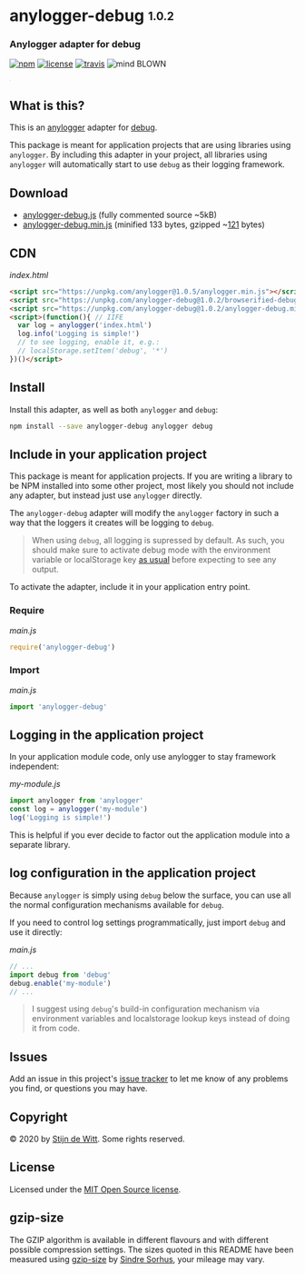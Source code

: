 # anylogger-debug <sub><sup>1.0.2</sup></sub>
### Anylogger adapter for debug

[![npm](https://img.shields.io/npm/v/anylogger-debug.svg)](https://npmjs.com/package/anylogger-debug)
[![license](https://img.shields.io/npm/l/anylogger-debug.svg)](https://opensource.org/licenses/MIT)
[![travis](https://img.shields.io/travis/Download/anylogger-debug.svg)](https://travis-ci.org/Download/anylogger-debug)
![mind BLOWN](https://img.shields.io/badge/mind-BLOWN-ff69b4.svg)

<sup><sub><sup><sub>.</sub></sup></sub></sup>

## What is this?
This is an [anylogger](https://npmjs.com/package/anylogger) adapter for [debug](https://npmjs.com/package/debug).

This package is meant for application projects that are using libraries using 
`anylogger`. By including this adapter in your project, all libraries using 
`anylogger` will automatically start to use `debug` as their logging framework.

## Download

* [anylogger-debug.js](https://unpkg.com/anylogger-debug@1.0.2/anylogger-debug.js) 
  (fully commented source ~5kB)
* [anylogger-debug.min.js](https://unpkg.com/anylogger-debug@1.0.2/anylogger-debug.min.js) 
  (minified 133 bytes, gzipped ~[121](#gzip-size) bytes)


## CDN

*index.html*
```html
<script src="https://unpkg.com/anylogger@1.0.5/anylogger.min.js"></script>
<script src="https://unpkg.com/anylogger-debug@1.0.2/browserified-debug-4.1.1.min.js"></script>
<script src="https://unpkg.com/anylogger-debug@1.0.2/anylogger-debug.min.js"></script>
<script>(function(){ // IIFE
  var log = anylogger('index.html')
  log.info('Logging is simple!')
  // to see logging, enable it, e.g.:
  // localStorage.setItem('debug', '*')
})()</script>
```

## Install

Install this adapter, as well as both `anylogger` and `debug`:

```sh
npm install --save anylogger-debug anylogger debug
```

## Include in your application project
This package is meant for application projects. If you are writing a library to
be NPM installed into some other project, most likely you should not include 
any adapter, but instead just use `anylogger` directly.

The `anylogger-debug` adapter will modify the `anylogger` factory in such a way
that the loggers it creates will be logging to `debug`. 

> When using `debug`, all logging is supressed by default. As such, you should make sure to activate debug mode with the environment variable or localStorage key [as usual](https://www.npmjs.com/package/debug#usage) before expecting to see any output. 

To activate the adapter, include it in your application entry point.

### Require

*main.js*
```js
require('anylogger-debug')
```

### Import

*main.js*
```js
import 'anylogger-debug'
```

## Logging in the application project
In your application module code, only use anylogger to stay framework 
independent:

*my-module.js*
```js
import anylogger from 'anylogger'
const log = anylogger('my-module')
log('Logging is simple!')
```

This is helpful if you ever decide to factor out the application module into a
separate library.

## log configuration in the application project

Because `anylogger` is simply using `debug` below the surface, you can use
all the normal configuration mechanisms available for `debug`.

If you need to control log settings programmatically, just import `debug` and
use it directly:

*main.js*
```js
// ...
import debug from 'debug'
debug.enable('my-module')
// ...
```

> I suggest using `debug`'s build-in configuration mechanism via environment variables and localstorage lookup keys instead of doing it from code.

## Issues

Add an issue in this project's 
[issue tracker](https://github.com/download/anylogger-debug/issues) 
to let me know of any problems you find, or questions you may have.


## Copyright

© 2020 by [Stijn de Witt](https://stijndewitt.com). Some rights reserved.


## License

Licensed under the [MIT Open Source license](https://opensource.org/licenses/MIT).

## gzip-size
The GZIP algorithm is available in different flavours and with different 
possible compression settings. The sizes quoted in this README have been
measured using [gzip-size](https://npmjs.com/package/gzip-size) 
by [Sindre Sorhus](https://github.com/sindresorhus), your mileage may vary.
